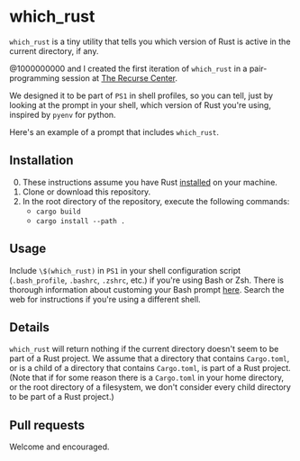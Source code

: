 # which_rust
`which_rust` is a tiny utility that tells you which version of Rust is active in the current directory, if any.

@1000000000 and I created the first iteration of `which_rust` in a pair-programming session at [The Recurse Center](http://www.recurse.com).

We designed it to be part of `PS1` in shell profiles, so you can tell, just by looking at the prompt in your shell, which version of Rust you're using, inspired by `pyenv` for python.

Here's an example of a prompt that includes `which_rust`.

## Installation
0. These instructions assume you have Rust [installed](https://www.rust-lang.org/tools/install) on your machine.
1. Clone or download this repository.
2. In the root directory of the repository, execute the following commands:
    - `cargo build`
    - `cargo install --path .`

## Usage

Include `\$(which_rust)` in `PS1` in your shell configuration script (`.bash_profile`, `.bashrc`, `.zshrc`, etc.) if you're using Bash or Zsh.  There is thorough information about customing your Bash prompt [here](https://wiki.archlinux.org/index.php/Bash/Prompt_customization).  Search the web for instructions if you're using a different shell.

## Details

`which_rust` will return nothing if the current directory doesn't seem to be part of a Rust project.  We assume that a directory that contains `Cargo.toml`, or is a child of a directory that contains `Cargo.toml`, is part of a Rust project.  (Note that if for some reason there is a `Cargo.toml` in your home directory, or the root directory of a filesystem, we don't consider every child directory to be part of a Rust project.) 

## Pull requests
Welcome and encouraged.


